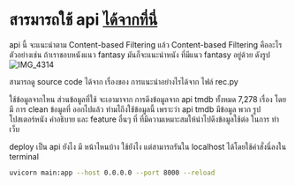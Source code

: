 
# สารมารถใช้ api [ได้จากที่นี่](http://165.22.3.172:8000/docs)



api นี้ จะแนะนำตาม Content-based Filtering แล้ว Content-based Filtering คืออะไร ตัวอย่างเช่น 
ถ้าเราชอบหนังแนว fantasy มันก็จะแนะนำหนัง ที่มีแนว fantasy อยู่ด้วย ดังรูป
![IMG_4314](https://user-images.githubusercontent.com/98101484/201359971-6f942d75-f813-47ab-80c2-e0e6ced3f1de.JPG)

สามารถดู source code ได้จาก เรื่องของ การแนะนำอย่างไรได้จาก ไฟล์ rec.py


ใช้ข้อมูลจากไหน
ส่วนข้อมูลที่ใช้ จะเอามาจาก การดึงข้อมูลจาก api tmdb ทั้งหมด 7,278 เรื่อง 
โดยมี การ clean ข้อมูลที่ ออกไปแล้ว
ทำมไถึงใช้ข้อมูลนี้ 
เพราะว่า api tmdb มีข้อมูล พวก รูป โปสเตอร์หนัง คำอธิบาย และ feature อื่นๆ ที่
ที่มีความเหมาะสมให้นำไปดึงข้อมูลใช้ต่อ ในการ ทำเว็บ

 
 deploy เป็น api ยังไง มี หน้าไหนบ้าง
 ใช้ยังไง
แต่สามารถรันใน localhost ได้โดยใช้คำสั่งนี่ลงใน terminal
```bash
uvicorn main:app --host 0.0.0.0 --port 8000 --reload
```
 
